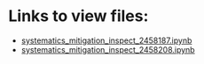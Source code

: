 # Links to view files:

* [systematics_mitigation_inspect_2458187.ipynb](https://nbviewer.jupyter.org/github/HERA-Team/H1C_IDR3_3_Notebooks/blob/main/systematics_mitigation_inspect/systematics_mitigation_inspect_2458187.ipynb)
* [systematics_mitigation_inspect_2458208.ipynb](https://nbviewer.jupyter.org/github/HERA-Team/H1C_IDR3_3_Notebooks/blob/main/systematics_mitigation_inspect/systematics_mitigation_inspect_2458208.ipynb)